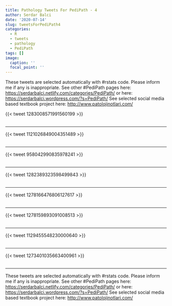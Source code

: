 ```yaml
---
title: Pathology Tweets For PediPath - 4
author: Serdar Balci
date: '2020-07-14'
slug: tweetsForPediPath4
categories:
  - R
  - tweets
  - pathology
  - PediPath
tags: []
image:
  caption: ''
  focal_point: ''
---
```



These tweets are selected automatically with #rstats code. Please inform me if any is inappropriate.
See other #PediPath pages here: https://serdarbalci.netlify.com/categories/PediPath/  or here: https://serdarbalci.wordpress.com/?s=PediPath/ 
See selected social media based textbook project here: http://www.patolojinotlari.com/

{{< tweet 1283008571991560199 >}}
<br>
<br>
<hr>
{{< tweet 1121026849004351489 >}}
<br>
<br>
<hr>
{{< tweet 958042990835978241 >}}
<br>
<br>
<hr>
{{< tweet 1282389323598499843 >}}
<br>
<br>
<hr>
{{< tweet 1278166476806127617 >}}
<br>
<br>
<hr>
{{< tweet 1278159893091008513 >}}
<br>
<br>
<hr>
{{< tweet 1129455548230000640 >}}
<br>
<br>
<hr>
{{< tweet 1273401035663400961 >}}
<br>
<br>
<hr>


These tweets are selected automatically with #rstats code. Please inform me if any is inappropriate.
See other #PediPath pages here: https://serdarbalci.netlify.com/categories/PediPath/  or here: https://serdarbalci.wordpress.com/?s=PediPath/ 
See selected social media based textbook project here: http://www.patolojinotlari.com/
